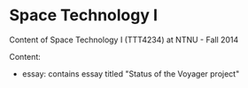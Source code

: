 # Space Technology I
Content of Space Technology I (TTT4234) at NTNU - Fall 2014

Content:
- essay: contains essay titled "Status of the Voyager project"
